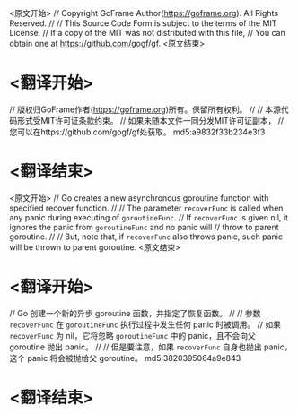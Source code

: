 
<原文开始>
// Copyright GoFrame Author(https://goframe.org). All Rights Reserved.
//
// This Source Code Form is subject to the terms of the MIT License.
// If a copy of the MIT was not distributed with this file,
// You can obtain one at https://github.com/gogf/gf.
<原文结束>

# <翻译开始>
// 版权归GoFrame作者(https://goframe.org)所有。保留所有权利。
//
// 本源代码形式受MIT许可证条款约束。
// 如果未随本文件一同分发MIT许可证副本，
// 您可以在https://github.com/gogf/gf处获取。 md5:a9832f33b234e3f3
# <翻译结束>


<原文开始>
// Go creates a new asynchronous goroutine function with specified recover function.
//
// The parameter `recoverFunc` is called when any panic during executing of `goroutineFunc`.
// If `recoverFunc` is given nil, it ignores the panic from `goroutineFunc` and no panic will
// throw to parent goroutine.
//
// But, note that, if `recoverFunc` also throws panic, such panic will be thrown to parent goroutine.
<原文结束>

# <翻译开始>
// Go 创建一个新的异步 goroutine 函数，并指定了恢复函数。
//
// 参数 `recoverFunc` 在 `goroutineFunc` 执行过程中发生任何 panic 时被调用。
// 如果 `recoverFunc` 为 nil，它将忽略 `goroutineFunc` 中的 panic，且不会向父 goroutine 抛出 panic。
//
// 但是要注意，如果 `recoverFunc` 自身也抛出 panic，这个 panic 将会被抛给父 goroutine。 md5:3820395064a9e843
# <翻译结束>

